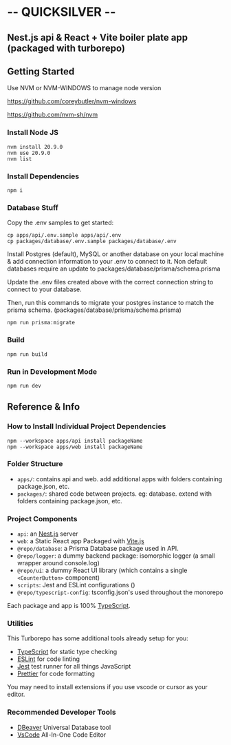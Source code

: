 # -- QUICKSILVER --

## Nest.js api & React + Vite boiler plate app (packaged with turborepo)

## Getting Started

Use NVM or NVM-WINDOWS to manage node version

https://github.com/coreybutler/nvm-windows

https://github.com/nvm-sh/nvm

### Install Node JS

```
nvm install 20.9.0
nvm use 20.9.0
nvm list
```

### Install Dependencies

```
npm i
```

### Database Stuff

Copy the .env samples to get started:

```
cp apps/api/.env.sample apps/api/.env
cp packages/database/.env.sample packages/database/.env
```

Install Postgres (default), MySQL or another database on your local machine & add connection information to your .env to connect to it. Non default databases require an update to packages/database/prisma/schema.prisma

Update the .env files created above with the correct connection string to connect to your database.

Then, run this commands to migrate your postgres instance to match the prisma schema. (packages/database/prisma/schema.prisma)

```
npm run prisma:migrate
```

### Build

```
npm run build
```

### Run in Development Mode

```
npm run dev
```

## Reference & Info

### How to Install Individual Project Dependencies

```
npm --workspace apps/api install packageName
npm --workspace apps/web install packageName

```

### Folder Structure

- `apps/`: contains api and web. add additional apps with folders containing package.json, etc.
- `packages/`: shared code between projects. eg: database. extend with folders containing package.json, etc.

### Project Components

- `api`: an [Nest.js](https://nestjs.com/) server
- `web`: a Static React app Packaged with [Vite.js](https://vitejs.dev/)
- `@repo/database`: a Prisma Database package used in API.
- `@repo/logger`: a dummy backend package: isomorphic logger (a small wrapper around console.log)
- `@repo/ui`: a dummy React UI library (which contains a single `<CounterButton>` component)
- `scripts`: Jest and ESLint configurations ()
- `@repo/typescript-config`: tsconfig.json's used throughout the monorepo

Each package and app is 100% [TypeScript](https://www.typescriptlang.org/).

### Utilities

This Turborepo has some additional tools already setup for you:

- [TypeScript](https://www.typescriptlang.org/) for static type checking
- [ESLint](https://eslint.org/) for code linting
- [Jest](https://jestjs.io) test runner for all things JavaScript
- [Prettier](https://prettier.io) for code formatting

You may need to install extensions if you use vscode or cursor as your editor.

### Recommended Developer Tools

- [DBeaver](https://dbeaver.io/) Universal Database tool
- [VsCode](https://code.visualstudio.com/) All-In-One Code Editor
